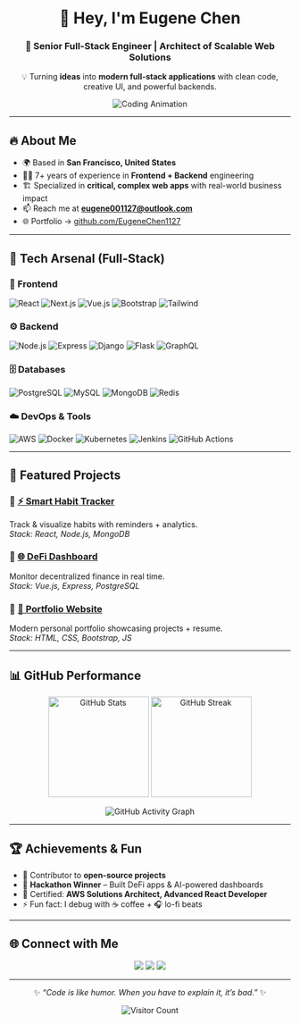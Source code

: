 <!-- Unique Profile README for Eugene Chen -->

<div align="center">

# 👋 Hey, I'm **Eugene Chen**  
### 🚀 Senior Full-Stack Engineer | Architect of Scalable Web Solutions  

💡 Turning **ideas** into **modern full-stack applications** with clean code, creative UI, and powerful backends.  

![Coding Animation](https://raw.githubusercontent.com/abhisheknaiidu/abhisheknaiidu/master/code.gif)  

</div>

---

## 🔥 About Me
- 🌍 Based in **San Francisco, United States**  
- 🧑‍💻 7+ years of experience in **Frontend + Backend** engineering  
- 🏗️ Specialized in **critical, complex web apps** with real-world business impact  
- 📫 Reach me at **[eugene001127@outlook.com](mailto:smilechen1127@gmail.com)**  
- 🌐 Portfolio → [github.com/EugeneChen1127](https://eugenechen1127.github.io/)

---

## 🧰 Tech Arsenal (Full-Stack)

### 🎨 Frontend
![React](https://img.shields.io/badge/React-20232A?style=for-the-badge&logo=react&logoColor=61DAFB)
![Next.js](https://img.shields.io/badge/Next.js-000000?style=for-the-badge&logo=next.js&logoColor=white)
![Vue.js](https://img.shields.io/badge/Vue.js-35495E?style=for-the-badge&logo=vue.js&logoColor=4FC08D)
![Bootstrap](https://img.shields.io/badge/Bootstrap-563D7C?style=for-the-badge&logo=bootstrap&logoColor=white)
![Tailwind](https://img.shields.io/badge/TailwindCSS-38B2AC?style=for-the-badge&logo=tailwind-css&logoColor=white)

### ⚙️ Backend
![Node.js](https://img.shields.io/badge/Node.js-43853D?style=for-the-badge&logo=node.js&logoColor=white)
![Express](https://img.shields.io/badge/Express-000000?style=for-the-badge&logo=express&logoColor=white)
![Django](https://img.shields.io/badge/Django-092E20?style=for-the-badge&logo=django&logoColor=white)
![Flask](https://img.shields.io/badge/Flask-000000?style=for-the-badge&logo=flask&logoColor=white)
![GraphQL](https://img.shields.io/badge/GraphQL-E10098?style=for-the-badge&logo=graphql&logoColor=white)

### 🗄️ Databases
![PostgreSQL](https://img.shields.io/badge/PostgreSQL-316192?style=for-the-badge&logo=postgresql&logoColor=white)
![MySQL](https://img.shields.io/badge/MySQL-005C84?style=for-the-badge&logo=mysql&logoColor=white)
![MongoDB](https://img.shields.io/badge/MongoDB-4EA94B?style=for-the-badge&logo=mongodb&logoColor=white)
![Redis](https://img.shields.io/badge/Redis-D9281A?style=for-the-badge&logo=redis&logoColor=white)

### ☁️ DevOps & Tools
![AWS](https://img.shields.io/badge/AWS-FF9900?style=for-the-badge&logo=amazon-aws&logoColor=white)
![Docker](https://img.shields.io/badge/Docker-2496ED?style=for-the-badge&logo=docker&logoColor=white)
![Kubernetes](https://img.shields.io/badge/Kubernetes-326CE5?style=for-the-badge&logo=kubernetes&logoColor=white)
![Jenkins](https://img.shields.io/badge/Jenkins-D33833?style=for-the-badge&logo=jenkins&logoColor=white)
![GitHub Actions](https://img.shields.io/badge/GitHub%20Actions-2088FF?style=for-the-badge&logo=github-actions&logoColor=white)

---

## 🚀 Featured Projects

### 🔹 [⚡ Smart Habit Tracker](https://github.com/EugeneChen1127/smart-habit-tracker)  
Track & visualize habits with reminders + analytics.  
*Stack: React, Node.js, MongoDB*  

### 🔹 [🌐 DeFi Dashboard](https://github.com/EugeneChen1127/defi-dashboard)  
Monitor decentralized finance in real time.  
*Stack: Vue.js, Express, PostgreSQL*  

### 🔹 [💼 Portfolio Website](https://github.com/EugeneChen1127/portfolio)  
Modern personal portfolio showcasing projects + resume.  
*Stack: HTML, CSS, Bootstrap, JS*  

---

## 📊 GitHub Performance

<p align="center">
  <img src="https://github-readme-stats.vercel.app/api?username=EugeneChen1127&show_icons=true&theme=tokyonight" alt="GitHub Stats" height="180"/>
  <img src="https://github-readme-streak-stats.herokuapp.com/?user=EugeneChen1127&theme=tokyonight" alt="GitHub Streak" height="180"/>
</p>

<p align="center">
  <img src="https://github-readme-activity-graph.vercel.app/graph?username=EugeneChen1127&theme=react-dark" alt="GitHub Activity Graph"/>
</p>

---

## 🏆 Achievements & Fun
- 🌟 Contributor to **open-source projects**  
- 🥇 **Hackathon Winner** – Built DeFi apps & AI-powered dashboards  
- 📜 Certified: **AWS Solutions Architect, Advanced React Developer**  
- ⚡ Fun fact: I debug with ☕ coffee + 🎧 lo-fi beats  

---

## 🌐 Connect with Me
<p align="center">
  <a href="mailto:eugene001127@outlook.com"><img src="https://img.shields.io/badge/Email-0078D4?style=for-the-badge&logo=microsoft-outlook&logoColor=white"/></a>
  <a href="https://www.linkedin.com/in/eugene-chen/"><img src="https://img.shields.io/badge/LinkedIn-0A66C2?style=for-the-badge&logo=linkedin&logoColor=white"/></a>
  <a href="https://github.com/EugeneChen1127"><img src="https://img.shields.io/badge/GitHub-181717?style=for-the-badge&logo=github&logoColor=white"/></a>
</p>

---

<div align="center">

✨ *“Code is like humor. When you have to explain it, it’s bad.”* ✨  

![Visitor Count](https://komarev.com/ghpvc/?username=EugeneChen1127&color=brightgreen)

</div>
